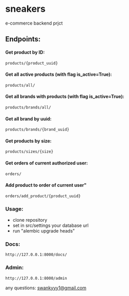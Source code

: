 # sneakers
e-commerce backend prjct





## Endpoints: 

#### Get product by ID:
    products/{product_uuid}


#### Get all active products (with flag is_active=True):
    products/all/



#### Get all brands with products (with flag is_active=True):
    products/brands/all/

#### Get all brand by uuid:
    products/brands/{brand_uuid}

#### Get products by size:
    products/sizes/{size}

#### Get orders of current authorized user:
    orders/

#### Add product to order of current user"
    orders/add_product/{product_uuid}
  

### Usage:
 - clone repository
 - set in src/settings your database url
 - run "alembic upgrade heads"

### Docs:
    http://127.0.0.1:8000/docs/

### Admin:
    http://127.0.0.1:8000/admin


any questions: swankyyy1@gmail.com


